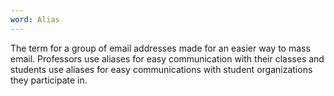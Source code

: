 ```yaml
---
word: Alias
---
```


The term for a group of email addresses made for an easier way to mass email. Professors use aliases for easy communication with their classes and students use aliases for easy communications with student organizations they participate in.
